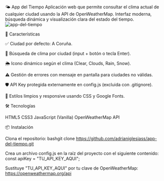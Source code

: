 🌤️ App del Tiempo
Aplicación web que permite consultar el clima actual de cualquier ciudad usando la API de OpenWeatherMap.
Interfaz moderna, búsqueda dinámica y visualización clara del estado del tiempo.
![app-del-tiempo](https://github.com/user-attachments/assets/19ff3008-8cfa-4080-a56e-2911ec5a8e0c)


🚀 Características

✅ Ciudad por defecto: A Coruña.

🔎 Búsqueda de clima por ciudad (input + botón o tecla Enter).

🌦️ Icono dinámico según el clima (Clear, Clouds, Rain, Snow).

⚠️ Gestión de errores con mensaje en pantalla para ciudades no válidas.

🛡️ API Key protegida externamente en config.js (excluida con .gitignore).

🎨 Estilos limpios y responsive usando CSS y Google Fonts.

🛠️ Tecnologías

HTML5
CSS3
JavaScript (Vanilla)
OpenWeatherMap API

📦 Instalación

Clona el repositorio:
bashgit clone https://github.com/adrianiglesiass/app-del-tiempo.git

Crea un archivo config.js en la raíz del proyecto con el siguiente contenido:
 const apiKey = "TU_API_KEY_AQUI";

Sustituye "TU_API_KEY_AQUI" por tu clave de OpenWeatherMap: https://openweathermap.org/api
   
